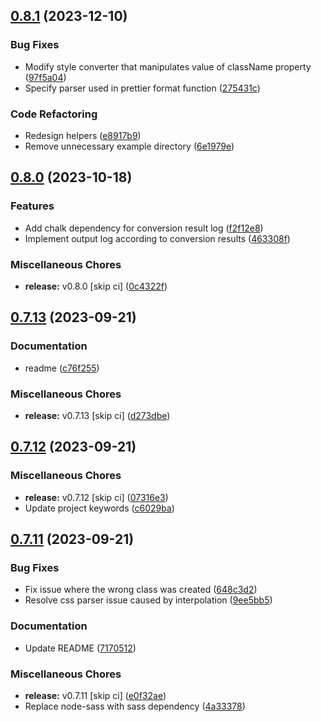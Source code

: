 ## [0.8.1](https://github.com/youthfulhps/tailwind-converter/compare/v0.8.0...v0.8.1) (2023-12-10)


### Bug Fixes

* Modify style converter that manipulates value of className property ([97f5a04](https://github.com/youthfulhps/tailwind-converter/commit/97f5a0408665588b83bb28b86f2c6a307f58211b))
* Specify parser used in prettier format function ([275431c](https://github.com/youthfulhps/tailwind-converter/commit/275431c9d97e1d9f7b04752d6ce149c8bc910805))


### Code Refactoring

* Redesign helpers ([e8917b9](https://github.com/youthfulhps/tailwind-converter/commit/e8917b913b81fd6bb5f38d5df1573c3a04b48912))
* Remove unnecessary example directory ([6e1979e](https://github.com/youthfulhps/tailwind-converter/commit/6e1979edfd1177a43beb69afa88cda41e993d587))

## [0.8.0](https://github.com/youthfulhps/tailwind-converter/compare/v0.7.13...v0.8.0) (2023-10-18)


### Features

* Add chalk dependency for conversion result log ([f2f12e8](https://github.com/youthfulhps/tailwind-converter/commit/f2f12e8d30602609e934c41bccd5b1d67b6846f4))
* Implement output log according to conversion results ([463308f](https://github.com/youthfulhps/tailwind-converter/commit/463308f83d36dce2719093594b6739248601b984))


### Miscellaneous Chores

* **release:** v0.8.0 [skip ci] ([0c4322f](https://github.com/youthfulhps/tailwind-converter/commit/0c4322fd0126faf29bb5e9fdb57c5379ccc0615a))

## [0.7.13](https://github.com/youthfulhps/tailwind-converter/compare/v0.7.12...v0.7.13) (2023-09-21)


### Documentation

* readme ([c76f255](https://github.com/youthfulhps/tailwind-converter/commit/c76f255fab669adeda4907ba64bbddc9693203d9))


### Miscellaneous Chores

* **release:** v0.7.13 [skip ci] ([d273dbe](https://github.com/youthfulhps/tailwind-converter/commit/d273dbef3f9fab5fb391cc38039fb0887f431f39))

## [0.7.12](https://github.com/youthfulhps/tailwind-converter/compare/v0.7.11...v0.7.12) (2023-09-21)


### Miscellaneous Chores

* **release:** v0.7.12 [skip ci] ([07316e3](https://github.com/youthfulhps/tailwind-converter/commit/07316e3f1921fb26ab35533daafae042eea3caf2))
* Update project keywords ([c6029ba](https://github.com/youthfulhps/tailwind-converter/commit/c6029ba26bb39f3ede5a68d70eb55b016d69385e))

## [0.7.11](https://github.com/youthfulhps/tailwind-converter/compare/v0.7.10...v0.7.11) (2023-09-21)


### Bug Fixes

* Fix issue where the wrong class was created ([648c3d2](https://github.com/youthfulhps/tailwind-converter/commit/648c3d2a49ae0141b7cb7cee6be6692f019cd301))
* Resolve css parser issue caused by interpolation ([9ee5bb5](https://github.com/youthfulhps/tailwind-converter/commit/9ee5bb5d4c0d9ead4170cd94fb7da151e8611747))


### Documentation

* Update README ([7170512](https://github.com/youthfulhps/tailwind-converter/commit/71705125def4146377866fd029a0a6dee7ae25ad))


### Miscellaneous Chores

* **release:** v0.7.11 [skip ci] ([e0f32ae](https://github.com/youthfulhps/tailwind-converter/commit/e0f32ae61bf6c65462eb54137759e27f73673db9))
* Replace node-sass with sass dependency ([4a33378](https://github.com/youthfulhps/tailwind-converter/commit/4a33378c631b566848c97fe719069709492b67c6))

